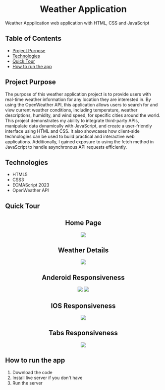 <h1 align="center">Weather Application</h1>

Weather Appplication web application with HTML, CSS and JavaScript

## Table of Contents
* [Project Purpose](#project-purpose)
* [Technologies](#technologies)
* [Quick Tour](#quick-tour)
* [How to run the app](#how-to-run-the-app)


## Project Purpose
The purpose of this weather application project is to provide users with real-time weather information for any location they are interested in. By using the OpenWeather API, this application allows users to search for and view current weather conditions, including temperature, weather descriptions, humidity, and wind speed, for specific cities around the world. This project demonstrates my ability to integrate third-party APIs, manipulate data dynamically with JavaScript, and create a user-friendly interface using HTML and CSS. It also showcases how client-side technologies can be used to build practical and interactive web applications. Additionally, I gained exposure to using the fetch method in JavaScript to handle asynchronous API requests efficiently.

## Technologies
* HTML5
* CSS3
* ECMAScript 2023
* OpenWeather API


## Quick Tour
<h2 align="center">Home Page</h2>
<p align="center">
    <img src="./weather/Homepage.png">
</p>

<h2 align="center">Weather Details</h2>
<p align="center">
    <img src="./weather/weatherinfo.png">
</p>

<h2 align="center">Anderoid Responsiveness</h2>
<p align="center" width="80"  height="50">
    <img src="./weather/Andriod1.png">
    <img src="./weather/Android.png">
</p>

<h2 align="center">IOS Responsiveness</h2>
<p align="center" width="80"  height="50">
    <img src="./weather/Ios.png">
</p>

<h2 align="center">Tabs Responsiveness</h2>
<p align="center" width="80" height="50">
    <img src="./weather/Tab.png">
</p>


## How to run the app
1. Download the code
2. Install live server if you don't have
3. Run the server





